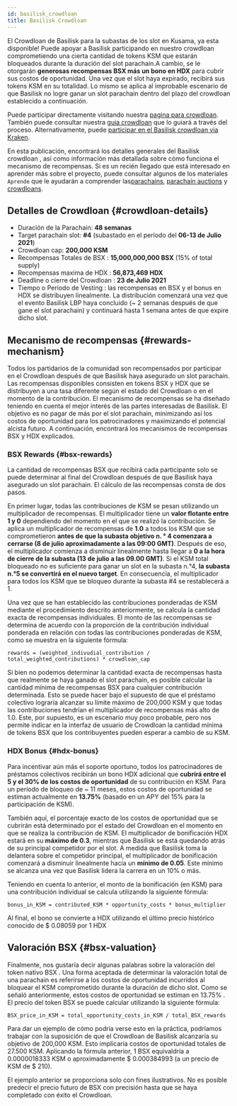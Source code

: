 ```yaml
---
id: basilisk_crowdloan
title: Basilisk Crowdloan
---
```


El Crowdloan de Basilisk para la subastas de los slot en Kusama, ya esta disponible!  Puede apoyar a Basilisk participando en nuestro crowdloan comprometiendo una cierta cantidad de tokens KSM que estarán bloqueados durante la duración del slot parachain.A cambio, se le otorgarán **generosas recompensas BSX más un bono en HDX** para cubrir sus costos de oportunidad. Una vez que el slot haya expirado, recibirá sus tokens KSM en su totalidad. Lo mismo se aplica al improbable escenario de que Basilisk no logre ganar un slot parachain  dentro del plazo del crowdloan establecido a continuación.

Puede participar directamente visitando nuestra [ pagina para crowdloan](https://loan.bsx.fi). También puede consultar nuestra [ guia crowdloan](/crowdloan_guide) que lo guiará a través del proceso.  Alternativamente, puede [participar en el Basilisk crowdloan via Kraken](https://www.kraken.com/learn/parachain-auctions).

En esta publicación, encontrará los detalles generales del Basilisk crowdloan , así como información más detallada sobre cómo funciona el mecanismo de recompensas. Si es un recién llegado que está interesado en aprender más sobre el proyecto, puede consultar algunos de los materiales `Aprende` que le ayudarán a comprender las[parachains](/parachains), [parachain auctions](/parachain_auctions) y [crowdloans](/crowdloans).

## Detalles de Crowdloan {#crowdloan-details}

* Duración de la Parachain: **48 semanas**
* Target parachain slot: **#4** (subastado en el período del **06-13 de Julio 2021**)
* Crowdloan cap: **200,000 KSM**
* Recompensas Totales de BSX : **15,000,000,000 BSX** (15% of total supply)
* Recompensas maxima de HDX : **56,873,469 HDX**
* Deadline o cierre del Crowdloan : **23 de Julio 2021**
* Tiempo o Período  de Vesting :  las recompensas en BSX y el bonus en HDX se distribuyen linealmente. La distribución comenzará una vez que el evento Basilisk LBP haya concluido (~ 2 semanas después de que gane el slot parachain) y continuará hasta 1 semana antes de que expire dicho slot.

## Mecanismo de recompensas {#rewards-mechanism}

Todos los partidarios de la comunidad son recompensados por participar en el Crowdloan después de que Basilisk haya asegurado un slot parachain. Las recompensas disponibles consisten en tokens BSX y HDX que se distribuyen a una tasa diferente según el estado del Crowdloan o en el momento de la contribución.
El mecanismo de recompensas se ha diseñado teniendo en cuenta el mejor interés de las partes interesadas de Basilisk. El objetivo es no pagar de más por el slot parachain, minimizando así los costos de oportunidad para los patrocinadores y maximizando el potencial alcista futuro. A continuación, encontrará los mecanismos de recompensas BSX y HDX explicados.


### BSX Rewards {#bsx-rewards}
La cantidad de recompensas BSX que recibirá cada participante solo se puede determinar al final del Crowdloan después de que Basilisk haya asegurado un slot parachain. El cálculo de las recompensas consta de dos pasos.

En primer lugar, todas las contribuciones de KSM se pesan utilizando un multiplicador de recompensas. El multiplicador tiene un **valor flotante entre 1 y 0** dependiendo del momento en el que se realizó la contribución. Se aplica un multiplicador de recompensas de **1.0** a todos los KSM que se comprometieron **antes de que la subasta objetivo n. ° 4 comenzara a cerrarse (8 de julio aproximadamente a las 09:00 GMT)**. Después de eso, el multiplicador comienza a disminuir linealmente hasta llegar a **0 a la hora de cierre de la subasta (13 de julio a las 09.00 GMT)**. Si el KSM total bloqueado no es suficiente para ganar un slot en la subasta n.°4, **la subasta n.°5 se convertirá en el nuevo target**. En consecuencia, el multiplicador para todos los KSM que se bloqueo durante la subasta #4 se restablecerá a 1.

Una vez que se han establecido las contribuciones ponderadas de KSM mediante el procedimiento descrito anteriormente, se calcula la cantidad exacta de recompensas individuales. El monto de las recompensas se determina de acuerdo con la proporción de la contribución individual ponderada en relación con todas las contribuciones ponderadas de KSM, como se muestra en la siguiente fórmula:

```
rewards = (weighted_indivudial_contribution / total_weighted_contributions) * crowdloan_cap
```

Si bien no podemos determinar la cantidad exacta de recompensas hasta que realmente se haya ganado el slot parachain, es posible calcular la cantidad mínima de recompensas BSX para cualquier contribución determinada. Esto se puede hacer bajo el supuesto de que el préstamo colectivo lograría alcanzar su límite máximo de 200,000 KSM y que todas las contribuciones tendrían el multiplicador de recompensas más alto de 1.0. Este, por supuesto, es un escenario muy poco probable, pero nos permite indicar en la interfaz de usuario de Crowdloan la cantidad mínima de tokens BSX que los contribuyentes pueden esperar a cambio de su KSM.

### HDX Bonus {#hdx-bonus}

Para incentivar aún más el soporte oportuno, todos los patrocinadores de préstamos colectivos recibirán un bono HDX adicional que **cubrirá entre el 5 y el 30% de los costos de oportunidad** de su contribución en KSM. Para un período de bloqueo de ~ 11 meses, estos costos de oportunidad se estiman actualmente en **13.75%** (basado en un APY del 15% para la participación de KSM).

También aquí, el porcentaje exacto de los costos de oportunidad que se cubrirán está determinado por el estado del Crowdloan en el momento en que se realiza la contribución de KSM. El multiplicador de bonificación HDX estará en su **máximo de 0.3**, mientras que Basilisk se está quedando atrás de su principal competidor por el slot. A medida que Basilisk toma la delantera sobre el competidor principal, el multiplicador de bonificación comenzará a disminuir linealmente hacia un **mínimo de 0.05**. Este mínimo se alcanza una vez que Basilisk lidera la carrera en un 10% o más.

Teniendo en cuenta lo anterior, el monto de la bonificación (en KSM) para una contribución individual se calcula utilizando la siguiente fórmula:

```
bonus_in_KSM = contributed_KSM * opportunity_costs * bonus_multiplier
```

Al final, el bono se convierte a HDX utilizando el último precio histórico conocido de $ 0.08059 por 1 HDX

## Valoración BSX {#bsx-valuation}

Finalmente, nos gustaría decir algunas palabras sobre la valoración del token nativo BSX . Una forma aceptada de determinar la valoración total de una parachain es referirse a los costos de oportunidad incurridos al bloquear el KSM comprometido durante la duración de dicho slot. Como se señaló anteriormente, estos costos de oportunidad se estiman en 13.75% . El precio del token BSX se puede calcular utilizando la siguiente fórmula:
```
BSX_price_in_KSM = total_opportunity_costs_in_KSM / total_BSX_rewards
```

Para dar un ejemplo de cómo podría verse esto en la práctica, podríamos trabajar con la suposición de que el Crowdloan de Basilisk alcanzaría su objetivo de 200,000 KSM. Esto implicaría costos de oportunidad totales de 27.500 KSM. Aplicando la fórmula anterior, 1 BSX equivaldría a 0.0000018333 KSM o aproximadamente $ 0.000384993 (a un precio de KSM de $ 210).

El ejemplo anterior se proporciona solo con fines ilustrativos. No es posible predecir el precio futuro de BSX con precisión hasta que se haya completado con éxito el Crowdloan.

